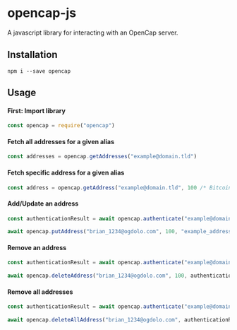 # opencap-js
A javascript library for interacting with an OpenCap server.

## Installation

    npm i --save opencap

## Usage

#### First: Import library
```javascript
const opencap = require("opencap")
```

#### Fetch all addresses for a given alias
```javascript
const addresses = opencap.getAddresses("example@domain.tld")
```

#### Fetch specific address for a given alias
```javascript
const address = opencap.getAddress("example@domain.tld", 100 /* Bitcoin */)
```

#### Add/Update an address
```javascript
const authenticationResult = await opencap.authenticate("example@domain.tld", "examplepassword")
    
await opencap.putAddress("brian_1234@ogdolo.com", 100, "example_address", authenticationResult.jwt)        
```

#### Remove an address
```javascript
const authenticationResult = await opencap.authenticate("example@domain.tld", "examplepassword")
    
await opencap.deleteAddress("brian_1234@ogdolo.com", 100, authenticationResult.jwt)        
```

#### Remove all addresses
```javascript
const authenticationResult = await opencap.authenticate("example@domain.tld", "examplepassword")
    
await opencap.deleteAllAddress("brian_1234@ogdolo.com", authenticationResult.jwt)        
```

